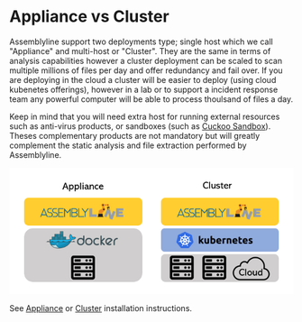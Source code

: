 # Appliance vs Cluster

Assemblyline support two deployments type; single host which we call "Appliance" and multi-host or "Cluster". They are the same in terms of analysis capabilities however a cluster deployment can be scaled to scan multiple millions of files per day and offer redundancy and fail over. If you are deploying in the cloud a cluster will be easier to deploy (using cloud kubenetes offerings), however in a lab or to support a incident response team any powerful computer will be able to process thoulsand of files a day.

Keep in mind that you will need extra host for running external resources such as anti-virus products, or sandboxes (such as [Cuckoo Sandbox](https://cuckoosandbox.org/)). Theses complementary products are not mandatory but will greatly complement the static analysis and file extraction performed by Assemblyline.

![Deployment types](./images/dep_types.png)

See [Appliance](../appliance) or [Cluster](../cluster) installation instructions.